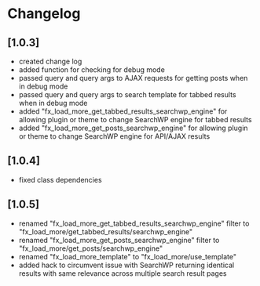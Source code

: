 # Changelog

## [1.0.3]
- created change log
- added function for checking for debug mode
- passed query and query args to AJAX requests for getting posts when in debug mode
- passed query and query args to search template for tabbed results when in debug mode
- added "fx_load_more_get_tabbed_results_searchwp_engine" for allowing plugin or theme to change SearchWP engine for tabbed results
- added "fx_load_more_get_posts_searchwp_engine" for allowing plugin or theme to change SearchWP engine for API/AJAX results

## [1.0.4]
- fixed class dependencies

## [1.0.5]
- renamed "fx_load_more_get_tabbed_results_searchwp_engine" filter to "fx_load_more/get_tabbed_results/searchwp_engine"
- renamed "fx_load_more_get_posts_searchwp_engine" filter to "fx_load_more/get_posts/searchwp_engine"
- renamed "fx_load_more_template" to "fx_load_more/use_template"
- added hack to circumvent issue with SearchWP returning identical results with same relevance across multiple search result pages